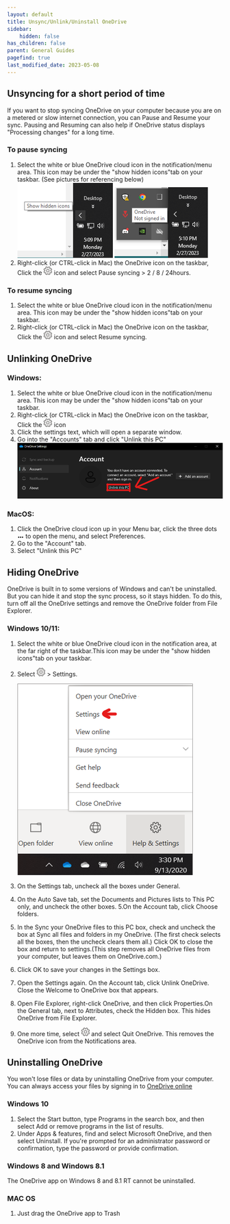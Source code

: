 ```yaml
---
layout: default
title: Unsync/Unlink/Uninstall OneDrive
sidebar:
    hidden: false
has_children: false
parent: General Guides
pagefind: true
last_modified_date: 2023-05-08
---
```




## Unsyncing for a short period of time
If you want to stop syncing OneDrive on your computer because you are on a metered or slow internet connection, you can Pause and Resume your sync. Pausing and Resuming can also help if OneDrive status displays "Processing changes" for a long time.

### To pause syncing
1. Select the white or blue OneDrive cloud icon in the notification/menu area. This icon may be under the "show hidden icons"tab on your taskbar. (See pictures for referencing below)
![HiddenIcon.png](../../../assets/One-Drive/HiddenIcon.png) 
![OneDriveIcon.png](../../../assets/One-Drive/OneDriveIcon.png)
2. Right-click (or CTRL-click in Mac) the OneDrive icon on the taskbar, Click the        ![settingsicon.png](../../../assets/One-Drive/settingsicon.png) icon and select Pause syncing > 2 / 8 / 24hours.


### To resume syncing
1. Select the white or blue OneDrive cloud icon in the notification/menu area. This icon may be under the "show hidden icons"tab on your taskbar.
2. Right-click (or CTRL-click in Mac) the OneDrive icon on the taskbar, Click the     ![settingsicon.png](../../../assets/One-Drive/settingsicon.png) icon and select Resume syncing.


## Unlinking OneDrive 

### Windows:
1. Select the white or blue OneDrive cloud icon in the notification/menu area. This icon may be under the "show hidden icons"tab on your taskbar.
2. Right-click (or CTRL-click in Mac) the OneDrive icon on the taskbar, Click the ![settingsicon.png](../../../assets/One-Drive/settingsicon.png) icon
3. Click the settings text, which will open a separate window.
4. Go into the "Accounts" tab and click "Unlink this PC"
![unlink.png](../../../assets/One-Drive/unlink.png)

### MacOS:
1. Click the OneDrive cloud icon up in your Menu bar, click the three dots ![3dots.png](../../../assets/One-Drive/3dots.png) to open the menu, and select Preferences.
2. Go to the "Account" tab.
3. Select "Unlink this PC"

## Hiding OneDrive
OneDrive is built in to some versions of Windows and can't be uninstalled. But you can hide it and stop the sync process, so it stays hidden. To do this, turn off all the OneDrive settings and remove the OneDrive folder from File Explorer.
### Windows 10/11:
1. Select the white or blue OneDrive cloud icon in the notification area, at the far right of the taskbar.This icon may be under the "show hidden icons"tab on your taskbar.
2. Select  ![settingsicon.png](../../../assets/One-Drive/settingsicon.png)  > Settings.

   ![isettings.png](../../../assets/One-Drive/isettings.png)
   
3. On the Settings tab, uncheck all the boxes under General.
4. On the Auto Save tab, set the Documents and Pictures lists to This PC only, and uncheck the other boxes.
5.On the Account tab, click Choose folders.
6. In the Sync your OneDrive files to this PC box, check and uncheck the box at Sync all files and folders in my OneDrive. (The first check selects all the boxes, then the uncheck clears them all.) Click OK to close the box and return to settings.(This step removes all OneDrive files from your computer, but leaves them on OneDrive.com.)
7. Click OK to save your changes in the Settings box.
8. Open the Settings again. On the Account tab, click Unlink OneDrive. Close the Welcome to OneDrive box that appears.
9. Open File Explorer, right-click OneDrive, and then click Properties.On the General tab, next to Attributes, check the Hidden box. This hides OneDrive from File Explorer.
10. One more time, select ![settingsicon.png](../../../assets/One-Drive/settingsicon.png) and select Quit OneDrive. This removes the OneDrive icon from the Notifications area.

## Uninstalling OneDrive
You won't lose files or data by uninstalling OneDrive from your computer. You can always access your files by signing in to [OneDrive online](https://onedrive.com/)
### Windows 10
1. Select the Start button, type Programs in the search box, and then select Add or remove programs in the list of results.
2. Under Apps & features, find and select Microsoft OneDrive, and then select Uninstall. If you're prompted for an administrator password or confirmation, type the password or provide confirmation.

### Windows 8 and Windows 8.1
The OneDrive app on Windows 8 and 8.1 RT cannot be uninstalled.

### MAC OS
1. Just drag the OneDrive app to Trash

